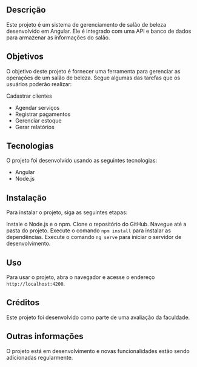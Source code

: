 ## Descrição

Este projeto é um sistema de gerenciamento de salão de beleza desenvolvido em Angular. Ele é integrado com uma API e banco de dados para armazenar as informações do salão.

## Objetivos

O objetivo deste projeto é fornecer uma ferramenta para gerenciar as operações de um salão de beleza. Segue algumas das tarefas que os usuários poderão realizar:

Cadastrar clientes
* Agendar serviços
* Registrar pagamentos
* Gerenciar estoque
* Gerar relatórios

## Tecnologias

O projeto foi desenvolvido usando as seguintes tecnologias:

* Angular
* Node.js

## Instalação

Para instalar o projeto, siga as seguintes etapas:

Instale o Node.js e o npm.
Clone o repositório do GitHub.
Navegue até a pasta do projeto.
Execute o comando `npm install` para instalar as dependências.
Execute o comando `ng serve` para iniciar o servidor de desenvolvimento.

## Uso

Para usar o projeto, abra o navegador e acesse o endereço `http://localhost:4200`.

## Créditos

Este projeto foi desenvolvido como parte de uma avaliação da faculdade.

## Outras informações

O projeto está em desenvolvimento e novas funcionalidades estão sendo adicionadas regularmente.

